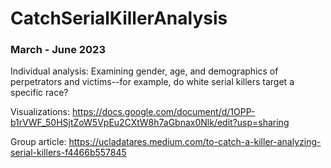 # CatchSerialKillerAnalysis

### March - June 2023
Individual analysis: Examining gender, age, and demographics of perpetrators and victims--for example, do white serial killers target a specific race?

Visualizations: https://docs.google.com/document/d/1OPP-b1rVWF_50HSjtZoW5VpEu2CXtW8h7aGbnax0Nlk/edit?usp=sharing

Group article: https://ucladatares.medium.com/to-catch-a-killer-analyzing-serial-killers-f4466b557845
